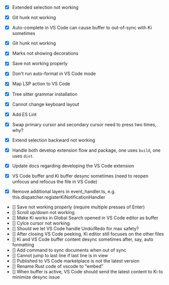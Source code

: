 -   [x] Extended selection not working

-   [x] Git hunk not working
-   [x] Auto-complete in VS Code can cause buffer to out-of-sync with Ki sometimes
-   [x] Git hunk not working
-   [x] Marks not showing decorations
-   [x] Save not working properly
-   [x] Don't run auto-format in VS Code mode
-   [x] Map LSP action to VS Code
-   [x] Tree sitter grammar installation
-   [x] Cannot change keyboard layout
-   [x] Add ES Lint
-   [x] Swap primary cursor and secondary cursor need to press two times, why?
-   [x] Extend selection backward not working
-   [x] Handle both develop extension flow and package, one uses `build`, one uses `dist`.
-   [x] Update docs regarding developing the VS Code extension
-   [x] VS Code buffer and Ki buffer desync sometimes (need to reopen unfocus and refocus the file in VS Code)
-   [x] Remove additional layers in event_handler.ts, e.g. this.dispatcher.registerKiNotificationHandler
-   [] Save not working properly (require multiple presses of Enter)
-   [] Scroll up/down not working
-   [] Make Ki works in Global Search opened in VS Code editor as buffer
-   [] Cylce cursor not working
-   [] Should we let VS Code handle Undo/Redo for max safety?
-   [] After closing VS Code peeking, Ki editor still focuses on the other files
-   [] Ki and VS Code buffer content desync sometimes after, say, auto formatting
-   [] Add command to sync documents when out of sync
-   [] Cannot jump to last line if last line is in view
-   [] Published to VS Code marketplace is not the latest version
-   [] Rename Rust code of vscode to "embed"
-   [] When buffer is active, VS Code should send the latest content to Ki to minimize desync issue
